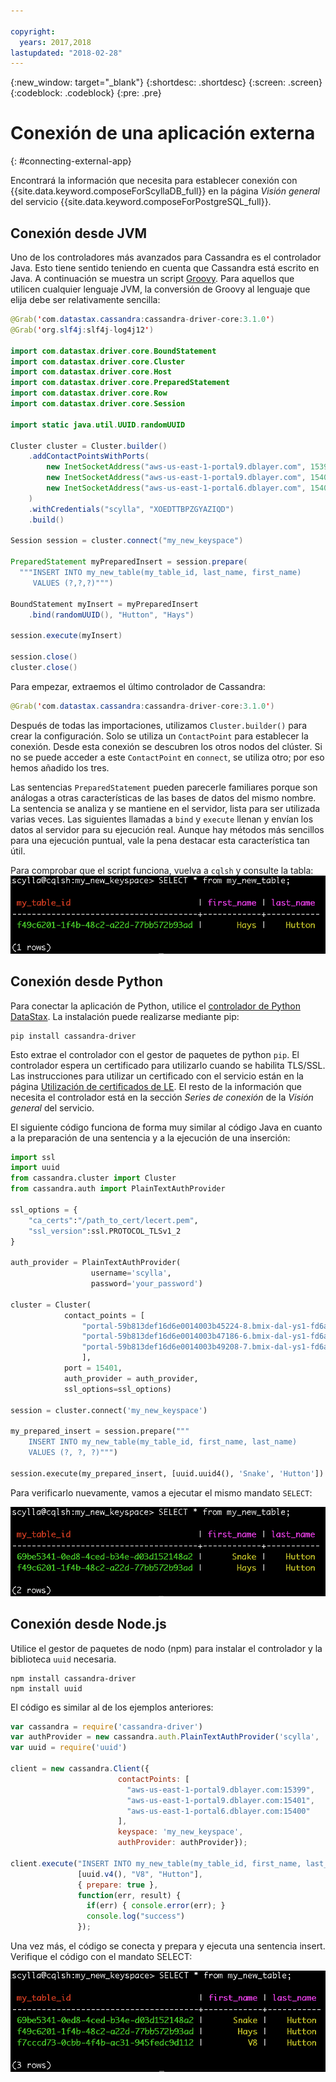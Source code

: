 ```yaml
---

copyright:
  years: 2017,2018
lastupdated: "2018-02-28"
---
```


{:new_window: target="_blank"}
{:shortdesc: .shortdesc}
{:screen: .screen}
{:codeblock: .codeblock}
{:pre: .pre}

# Conexión de una aplicación externa
{: #connecting-external-app}

Encontrará la información que necesita para establecer conexión con {{site.data.keyword.composeForScyllaDB_full}} en la página *Visión general* del servicio {{site.data.keyword.composeForPostgreSQL_full}}.

## Conexión desde JVM

Uno de los controladores más avanzados para Cassandra es el controlador Java. Esto tiene sentido teniendo en cuenta que Cassandra está escrito en Java. A continuación se muestra un script [Groovy](http://www.groovy-lang.org/documentation.html#gettingstarted). Para aquellos que utilicen cualquier lenguaje JVM, la conversión de Groovy al lenguaje que elija debe ser relativamente sencilla:

```java
@Grab('com.datastax.cassandra:cassandra-driver-core:3.1.0')
@Grab('org.slf4j:slf4j-log4j12')

import com.datastax.driver.core.BoundStatement
import com.datastax.driver.core.Cluster
import com.datastax.driver.core.Host
import com.datastax.driver.core.PreparedStatement
import com.datastax.driver.core.Row
import com.datastax.driver.core.Session

import static java.util.UUID.randomUUID

Cluster cluster = Cluster.builder()
    .addContactPointsWithPorts(
        new InetSocketAddress("aws-us-east-1-portal9.dblayer.com", 15399 ),
        new InetSocketAddress("aws-us-east-1-portal9.dblayer.com", 15401 ),
        new InetSocketAddress("aws-us-east-1-portal6.dblayer.com", 15400 )
    )
    .withCredentials("scylla", "XOEDTTBPZGYAZIQD")
    .build()

Session session = cluster.connect("my_new_keyspace")

PreparedStatement myPreparedInsert = session.prepare(
  """INSERT INTO my_new_table(my_table_id, last_name, first_name)
     VALUES (?,?,?)""")

BoundStatement myInsert = myPreparedInsert
    .bind(randomUUID(), "Hutton", "Hays")

session.execute(myInsert)

session.close()
cluster.close()
```

Para empezar, extraemos el último controlador de Cassandra:

```java
@Grab('com.datastax.cassandra:cassandra-driver-core:3.1.0')
```

Después de todas las importaciones, utilizamos `Cluster.builder()` para crear la configuración. Solo se utiliza un `ContactPoint` para establecer la conexión. Desde esta conexión se descubren los otros nodos del clúster. Si no se puede acceder a este `ContactPoint` en `connect`, se utiliza otro; por eso hemos añadido los tres.

Las sentencias `PreparedStatement` pueden parecerle familiares porque son análogas a otras características de las bases de datos del mismo nombre. La sentencia se analiza y se mantiene en el servidor, lista para ser utilizada varias veces. Las siguientes llamadas a `bind` y `execute` llenan y envían los datos al servidor para su ejecución real. Aunque hay métodos más sencillos para una ejecución puntual, vale la pena destacar esta característica tan útil.

Para comprobar que el script funciona, vuelva a `cqlsh` y consulte la tabla: ![Resultados de `SELECT` en `cqlsh`.](./images/results_select_java.png "Resultados de Select")

## Conexión desde Python

Para conectar la aplicación de Python, utilice el [controlador de Python DataStax](https://github.com/datastax/python-driver). La instalación puede realizarse mediante pip:

```shell
pip install cassandra-driver
```

Esto extrae el controlador con el gestor de paquetes de python `pip`. El controlador espera un certificado para utilizarlo cuando se habilita TLS/SSL. Las instrucciones para utilizar un certificado con el servicio están en la página [Utilización de certificados de LE](./scylla-certificates.html). El resto de la información que necesita el controlador está en la sección _Series de conexión_ de la _Visión general_ del servicio.

El siguiente código funciona de forma muy similar al código Java en cuanto a la preparación de una sentencia y a la ejecución de una inserción:

```python
import ssl
import uuid
from cassandra.cluster import Cluster
from cassandra.auth import PlainTextAuthProvider

ssl_options = {
    "ca_certs":"/path_to_cert/lecert.pem",
    "ssl_version":ssl.PROTOCOL_TLSv1_2
}

auth_provider = PlainTextAuthProvider(
                  username='scylla',
                  password='your_password')

cluster = Cluster(
            contact_points = [
                "portal-59b813def16d6e0014003b45224-8.bmix-dal-ys1-fd6a5b7e-e120-43f3-95ea-e40028e540a8.composeci-us-ibm-com.composedb.com",  
                "portal-59b813def16d6e0014003b47186-6.bmix-dal-ys1-fd6a5b7e-e120-43f3-95ea-e40028e540a8.composeci-us-ibm-com.composedb.com",  
                "portal-59b813def16d6e0014003b49208-7.bmix-dal-ys1-fd6a5b7e-e120-43f3-95ea-e40028e540a8.composeci-us-ibm-com.composedb.com"
                ],
            port = 15401,
            auth_provider = auth_provider,
            ssl_options=ssl_options)

session = cluster.connect('my_new_keyspace')

my_prepared_insert = session.prepare("""
    INSERT INTO my_new_table(my_table_id, first_name, last_name)
    VALUES (?, ?, ?)""")

session.execute(my_prepared_insert, [uuid.uuid4(), 'Snake', 'Hutton'])
```

Para verificarlo nuevamente, vamos a ejecutar el mismo mandato `SELECT`:

![Resultados de `SELECT` en `cqlsh`.](./images/results_select_python.png "Resultados de Select")

## Conexión desde Node.js

Utilice el gestor de paquetes de nodo (npm) para instalar el controlador y la biblioteca `uuid` necesaria.

```shell
npm install cassandra-driver
npm install uuid
```

 El código es similar al de los ejemplos anteriores:

```javascript
var cassandra = require('cassandra-driver')
var authProvider = new cassandra.auth.PlainTextAuthProvider('scylla', 'XOEDTTBPZGYAZIQD')
var uuid = require('uuid')

client = new cassandra.Client({
                        contactPoints: [
                          "aws-us-east-1-portal9.dblayer.com:15399",
                          "aws-us-east-1-portal9.dblayer.com:15401",
                          "aws-us-east-1-portal6.dblayer.com:15400"
                        ],
                        keyspace: 'my_new_keyspace',
                        authProvider: authProvider});

client.execute("INSERT INTO my_new_table(my_table_id, first_name, last_name) VALUES(?,?,?)",
               [uuid.v4(), "V8", "Hutton"],
               { prepare: true },
               function(err, result) {
                 if(err) { console.error(err); }
                 console.log("success")
               });

```

Una vez más, el código se conecta y prepara y ejecuta una sentencia insert. Verifique el código con el mandato SELECT:

![Resultados de `SELECT` en `cqlsh`.](./images/results_select_node.png "Resultados de Select")
